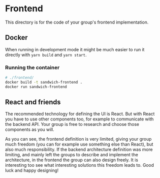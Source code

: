 # Frontend

This directory is for the code of your group's frontend implementation.


## Docker

When running in development mode it might be much easier to run it directly with `yarn build` and `yarn start`.

### Running the container

```bash
# ./frontend/
docker build -t sandwich-frontend .
docker run sandwich-frontend
```

## React and friends
The recommended technology for defining the UI is React. But with React you have to use other components too, for example to communicate with the backend API. Your group is free to research and choose those components as you will.

As you can see, the frontend definition is very limited, giving your group much freedom (you can for example use something else than React), but also much responsibility. If the backend architecture definition was more limiting, and mainly left the groups to describe and implement the architecture, in the frontend the group can also design freely. It is interesting too see what interesting solutions this freedom leads to. Good luck and happy designing!

